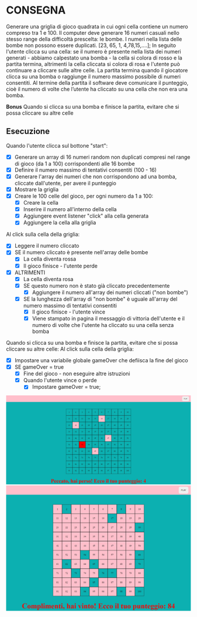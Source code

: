 # CONSEGNA
Generare una griglia di gioco quadrata in cui ogni cella contiene un numero compreso tra 1 e 100.
Il computer deve generare 16 numeri casuali nello stesso range della difficoltà prescelta: le bombe.
I numeri nella lista delle bombe non possono essere duplicati.
[23, 65, 1, 4,78,15,....];
In seguito l'utente clicca su una cella: se il numero è presente nella lista dei numeri generati - abbiamo calpestato una bomba - la cella si colora di rosso e la partita termina, altrimenti la cella cliccata si colora di rosa e l'utente può continuare a cliccare sulle altre celle.
La partita termina quando il giocatore clicca su una bomba o raggiunge il numero massimo possibile di numeri consentiti.
Al termine della partita il software deve comunicare il punteggio, cioè il numero di volte che l’utente ha cliccato su una cella che non era una bomba.

**Bonus** 
Quando si clicca su una bomba e finisce la partita, evitare che si possa cliccare su altre celle

## Esecuzione
Quando l'utente clicca sul bottone "start": 
- [X] Generare un array di 16 numeri random non duplicati compresi nel range di gioco (da 1 a 100) corrispondenti alle 16 bombe
- [X] Definire il numero massimo di tentativi consentiti (100 - 16)
- [X] Generare l'array dei numeri che non corrispondono ad una bomba, cliccate dall'utente, per avere il punteggio
- [X] Mostrare la griglia
- [X] Creare le 100 celle del gioco, per ogni numero da 1 a 100:
    - [X] Creare la cella
    - [X] Inserire il numero all'interno della cella
    - [x] Aggiungere event listener "click" alla cella generata
    - [X] Aggiungere la cella alla griglia

Al click sulla cella della griglia: 
- [X] Leggere il numero cliccato
- [X] SE il numero cliccato è presente nell'array delle bombe 
    - [X] La cella diventa rossa
    - [X] Il gioco finisce - l'utente perde
- [X] ALTRIMENTI
    - [X] La cella diventa rosa
    - [X] SE questo numero non è stato già cliccato precedentemente
        - [X] Aggiungere il numero all'array dei numeri cliccati ("non bombe")
    - [X] SE la lunghezza dell'array di "non bombe" è uguale all'array del numero massimo di tentativi consentiti
        - [X] Il gioco finisce - l'utente vince 
        - [X] Viene stampato in pagina il messaggio di vittoria dell'utente e il numero di volte che l'utente ha cliccato su una cella senza bomba

Quando si clicca su una bomba e finisce la partita, evitare che si possa cliccare su altre celle:
Al click sulla cella della griglia: 
- [X] Impostare una variabile globale gameOver che defiisca la fine del gioco
- [X] SE gameOver = true
    - [X] Fine del gioco - non eseguire altre istruzioni 
    - [X] Quando l'utente vince o perde
        - [X] Impostare gameOver = true; 

![preview-lost](img/preview-lost.png)
![preview-won](img/preview-won.png)